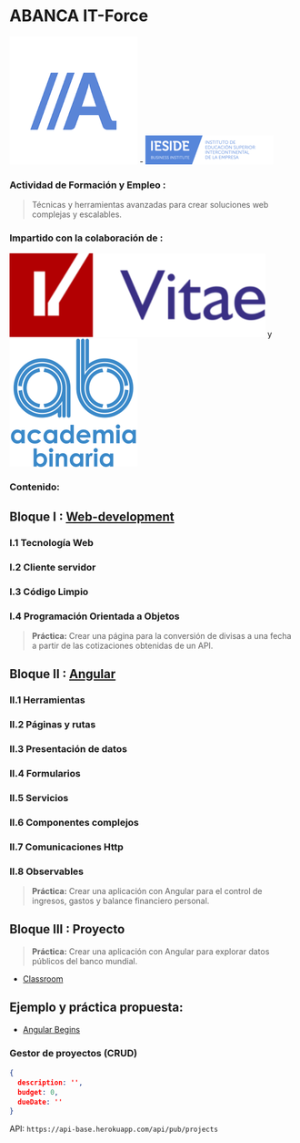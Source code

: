 # ABANCA  IT-Force

![Abanca](./assets/abanca.png) - ![IESIDE](./assets/ieside.png)


### Actividad de Formación y Empleo :

>Técnicas y herramientas avanzadas para crear soluciones web complejas y escalables.

### Impartido con la colaboración de :

![Vitae](./assets/vitae.png) y ![Academia Binaria](./assets/academia-binaria.png)

### Contenido:

## Bloque I : [Web-development](https://github.com/abanca-ITforce/Web-development)

### I.1 Tecnología Web
### I.2 Cliente servidor
### I.3 Código Limpio
### I.4 Programación Orientada a Objetos

> **Práctica:** Crear una página para la conversión de divisas a una fecha a partir de las cotizaciones obtenidas de un API.

## Bloque II : [Angular](https://github.com/abanca-ITforce/Angular)

### II.1 Herramientas
### II.2 Páginas y rutas
### II.3 Presentación de datos
### II.4 Formularios
### II.5 Servicios
### II.6 Componentes complejos
### II.7 Comunicaciones Http
### II.8 Observables
> **Práctica:** Crear una aplicación con Angular para el control de ingresos, gastos y balance financiero personal.

## Bloque III : Proyecto

> **Práctica:** Crear una aplicación con Angular para explorar datos públicos del banco mundial.

- [Classroom](https://classroom.github.com/a/yYxGgLFD)


## Ejemplo y práctica propuesta:

- [Angular Begins](https://github.com/angularbuilders/angular-begins)

### Gestor de proyectos (CRUD)

```json
{
  description: '',
  budget: 0,
  dueDate: ''
}
```

API: `https://api-base.herokuapp.com/api/pub/projects`

